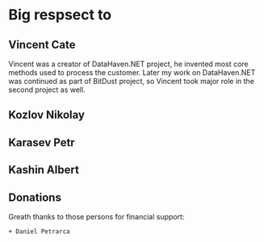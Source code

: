 # Big respsect to


## Vincent Cate

Vincent was a creator of DataHaven.NET project, he invented most core methods used to process the customer. Later my work on DataHaven.NET was continued as part of BitDust project, so Vincent took major role in the second project as well.


## Kozlov Nikolay


## Karasev Petr


## Kashin Albert


## Donations

Greath thanks to those persons for financial support:

    + Daniel Petrarca
    